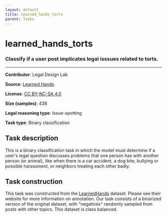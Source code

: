 ```yaml
---
layout: default
title: learned_hands_torts
parent: Tasks
---
```

# learned_hands_torts

### Classify if a user post implicates legal isssues related to torts.
---

**Contributor**: Legal Design Lab

**Source**: [Learned Hands](https://spot.suffolklitlab.org/data/#learnedhands)

**License**: [CC BY-NC-SA 4.0](https://creativecommons.org/licenses/by-nc-sa/4.0/)

**Size (samples)**: 438

**Legal reasoning type**: Issue-spotting

**Task type**: Binary classification

## Task description

This is a binary classification task in which the model must determine if a user's legal question discusses problems that one person has with another person (or animal), like when there is a car accident, a dog bite, bullying or possible harassment, or neighbors treating each other badly.

## Task construction

This task was constructed from the [LearnedHands](https://suffolklitlab.org/) dataset. Please see their website for more information on annotation. Our task consists of a binarized version of the original dataset, with "negatives" randomly sampled from posts with other topics. This dataset is class balanced.

